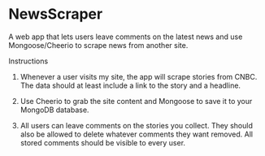# NewsScraper

A web app that lets users leave comments on the latest news and use Mongoose/Cheerio to scrape news from another site.

Instructions

1. Whenever a user visits my site, the app will scrape stories from CNBC. The data should at least include a link to the story and a headline.

2. Use Cheerio to grab the site content and Mongoose to save it to your MongoDB database.

3. All users can leave comments on the stories you collect. They should also be allowed to delete whatever comments they want removed. All stored comments should be visible to every user.

